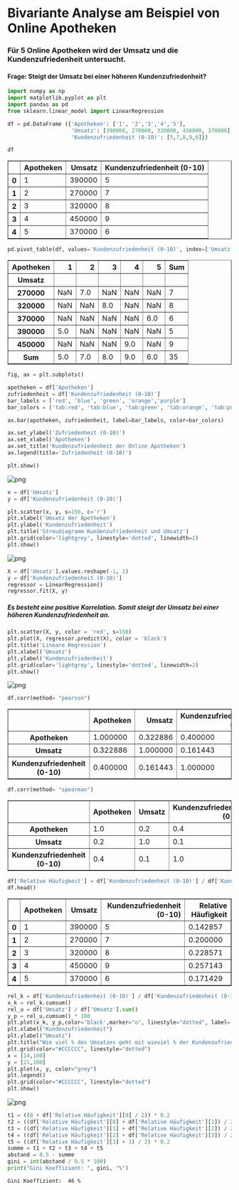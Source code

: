 # Bivariante Analyse am Beispiel von Online Apotheken
### Für 5 Online Apotheken wird der Umsatz und die Kundenzufriedenheit untersucht.
#### Frage: Steigt der Umsatz bei einer höheren Kundenzufriedenheit?


```python
import numpy as np
import matplotlib.pyplot as plt
import pandas as pd
from sklearn.linear_model import LinearRegression
```


```python
df = pd.DataFrame ({'Apotheken': ['1', '2','3','4','5'],
                    'Umsatz': [390000, 270000, 320000, 450000, 370000],
                    'Kundenzufriedenheit (0-10)': [5,7,8,9,6]})
```


```python
df
```




<div>
<table border="1" class="dataframe">
  <thead>
    <tr style="text-align: right;">
      <th></th>
      <th>Apotheken</th>
      <th>Umsatz</th>
      <th>Kundenzufriedenheit (0-10)</th>
    </tr>
  </thead>
  <tbody>
    <tr>
      <th>0</th>
      <td>1</td>
      <td>390000</td>
      <td>5</td>
    </tr>
    <tr>
      <th>1</th>
      <td>2</td>
      <td>270000</td>
      <td>7</td>
    </tr>
    <tr>
      <th>2</th>
      <td>3</td>
      <td>320000</td>
      <td>8</td>
    </tr>
    <tr>
      <th>3</th>
      <td>4</td>
      <td>450000</td>
      <td>9</td>
    </tr>
    <tr>
      <th>4</th>
      <td>5</td>
      <td>370000</td>
      <td>6</td>
    </tr>
  </tbody>
</table>
</div>




```python
pd.pivot_table(df, values='Kundenzufriedenheit (0-10)', index=['Umsatz'], columns=['Apotheken'], aggfunc='sum', margins=True, margins_name='Sum')
```




<div>

<table border="1" class="dataframe">
  <thead>
    <tr style="text-align: right;">
      <th>Apotheken</th>
      <th>1</th>
      <th>2</th>
      <th>3</th>
      <th>4</th>
      <th>5</th>
      <th>Sum</th>
    </tr>
    <tr>
      <th>Umsatz</th>
      <th></th>
      <th></th>
      <th></th>
      <th></th>
      <th></th>
      <th></th>
    </tr>
  </thead>
  <tbody>
    <tr>
      <th>270000</th>
      <td>NaN</td>
      <td>7.0</td>
      <td>NaN</td>
      <td>NaN</td>
      <td>NaN</td>
      <td>7</td>
    </tr>
    <tr>
      <th>320000</th>
      <td>NaN</td>
      <td>NaN</td>
      <td>8.0</td>
      <td>NaN</td>
      <td>NaN</td>
      <td>8</td>
    </tr>
    <tr>
      <th>370000</th>
      <td>NaN</td>
      <td>NaN</td>
      <td>NaN</td>
      <td>NaN</td>
      <td>6.0</td>
      <td>6</td>
    </tr>
    <tr>
      <th>390000</th>
      <td>5.0</td>
      <td>NaN</td>
      <td>NaN</td>
      <td>NaN</td>
      <td>NaN</td>
      <td>5</td>
    </tr>
    <tr>
      <th>450000</th>
      <td>NaN</td>
      <td>NaN</td>
      <td>NaN</td>
      <td>9.0</td>
      <td>NaN</td>
      <td>9</td>
    </tr>
    <tr>
      <th>Sum</th>
      <td>5.0</td>
      <td>7.0</td>
      <td>8.0</td>
      <td>9.0</td>
      <td>6.0</td>
      <td>35</td>
    </tr>
  </tbody>
</table>
</div>




```python
fig, ax = plt.subplots()

apotheken = df['Apotheken']
zufriedenheit = df['Kundenzufriedenheit (0-10)']
bar_labels = ['red', 'blue', 'green', 'orange','purple']
bar_colors = ['tab:red', 'tab:blue', 'tab:green', 'tab:orange', 'tab:purple']

ax.bar(apotheken, zufriedenheit, label=bar_labels, color=bar_colors)

ax.set_ylabel('Zufriedenheit (0-10)')
ax.set_xlabel('Apotheken')
ax.set_title('Kundenzufriedenheit der Online Apotheken')
ax.legend(title='Zufriedenheit (0-10)')

plt.show()
```


    
![png](Readme_files/Readme_5_0.png)
    



```python
x = df['Umsatz']
y = df['Kundenzufriedenheit (0-10)']

plt.scatter(x, y, s=150, c='r')
plt.xlabel('Umsatz der Apotheken')
plt.ylabel('Kundenzufriedenheit')
plt.title('Streudiagramm Kundenzufriedenheit und Umsatz')
plt.grid(color='lightgrey', linestyle='dotted', linewidth=2)
plt.show()
```


    
![png](Readme_files/Readme_6_0.png)
    



```python
X = df['Umsatz'].values.reshape(-1, 1)
y = df['Kundenzufriedenheit (0-10)']
regressor = LinearRegression()
regressor.fit(X, y)
```

##### Es besteht eine positive Korrelation. Somit steigt der Umsatz bei einer höheren Kundenzufriedenheit an.


```python
plt.scatter(X, y, color = 'red', s=150)
plt.plot(X, regressor.predict(X), color = 'black')
plt.title('Lineare Regression')
plt.xlabel('Umsatz')
plt.ylabel('Kundenzufriedenheit')
plt.grid(color='lightgrey', linestyle='dotted', linewidth=2)
plt.show()
```


    
![png](Readme_files/Readme_9_0.png)
    



```python
df.corr(method= "pearson")
```




<div>

<table border="1" class="dataframe">
  <thead>
    <tr style="text-align: right;">
      <th></th>
      <th>Apotheken</th>
      <th>Umsatz</th>
      <th>Kundenzufriedenheit (0-10)</th>
    </tr>
  </thead>
  <tbody>
    <tr>
      <th>Apotheken</th>
      <td>1.000000</td>
      <td>0.322886</td>
      <td>0.400000</td>
    </tr>
    <tr>
      <th>Umsatz</th>
      <td>0.322886</td>
      <td>1.000000</td>
      <td>0.161443</td>
    </tr>
    <tr>
      <th>Kundenzufriedenheit (0-10)</th>
      <td>0.400000</td>
      <td>0.161443</td>
      <td>1.000000</td>
    </tr>
  </tbody>
</table>
</div>




```python
df.corr(method= "spearman")
```




<div>

<table border="1" class="dataframe">
  <thead>
    <tr style="text-align: right;">
      <th></th>
      <th>Apotheken</th>
      <th>Umsatz</th>
      <th>Kundenzufriedenheit (0-10)</th>
    </tr>
  </thead>
  <tbody>
    <tr>
      <th>Apotheken</th>
      <td>1.0</td>
      <td>0.2</td>
      <td>0.4</td>
    </tr>
    <tr>
      <th>Umsatz</th>
      <td>0.2</td>
      <td>1.0</td>
      <td>0.1</td>
    </tr>
    <tr>
      <th>Kundenzufriedenheit (0-10)</th>
      <td>0.4</td>
      <td>0.1</td>
      <td>1.0</td>
    </tr>
  </tbody>
</table>
</div>




```python
df['Relative Häufigkeit'] = df['Kundenzufriedenheit (0-10)'] / df['Kundenzufriedenheit (0-10)'].sum()
df.head()
```




<div>

<table border="1" class="dataframe">
  <thead>
    <tr style="text-align: right;">
      <th></th>
      <th>Apotheken</th>
      <th>Umsatz</th>
      <th>Kundenzufriedenheit (0-10)</th>
      <th>Relative Häufigkeit</th>
    </tr>
  </thead>
  <tbody>
    <tr>
      <th>0</th>
      <td>1</td>
      <td>390000</td>
      <td>5</td>
      <td>0.142857</td>
    </tr>
    <tr>
      <th>1</th>
      <td>2</td>
      <td>270000</td>
      <td>7</td>
      <td>0.200000</td>
    </tr>
    <tr>
      <th>2</th>
      <td>3</td>
      <td>320000</td>
      <td>8</td>
      <td>0.228571</td>
    </tr>
    <tr>
      <th>3</th>
      <td>4</td>
      <td>450000</td>
      <td>9</td>
      <td>0.257143</td>
    </tr>
    <tr>
      <th>4</th>
      <td>5</td>
      <td>370000</td>
      <td>6</td>
      <td>0.171429</td>
    </tr>
  </tbody>
</table>
</div>




```python
rel_k = df['Kundenzufriedenheit (0-10)'] / df['Kundenzufriedenheit (0-10)'].sum() * 100
x_k = rel_k.cumsum()
rel_u = df['Umsatz'] / df['Umsatz'].sum()
y_p = rel_u.cumsum() * 100
plt.plot(x_k, y_p,color='black',marker="o", linestyle="dotted", label='Lorenzkurve')
plt.xlabel("Kundenzufriedenheit")
plt.ylabel("Umsatz")
plt.title("Wie viel % des Umsatzes geht mit wieviel % der Kundenzufriedenheit einher (Lorenzkurve)")
plt.grid(color="#CCCCCC", linestyle="dotted")
x = [14,100]
y = [21,100]
plt.plot(x, y, color="grey")
plt.legend()
plt.grid(color="#CCCCCC", linestyle="dotted")
plt.show()
```


    
![png](Readme_files/Readme_13_0.png)
    



```python
t1 = ((0 + df['Relative Häufigkeit'][0] / 2)) * 0.2
t2 = ((df['Relative Häufigkeit'][0] + df['Relative Häufigkeit'][1]) / 2) * 0.2
t3 = ((df['Relative Häufigkeit'][1] + df['Relative Häufigkeit'][2]) / 2) * 0.2
t4 = ((df['Relative Häufigkeit'][2] + df['Relative Häufigkeit'][3]) / 2) * 0.2
t5 = ((df['Relative Häufigkeit'][3] + 1) / 2) * 0.2
summe = t1 + t2 + t3 + t4 + t5
abstand = 0.5 - summe
gini = int(abstand / 0.5 * 100)
print("Gini Koeffizient: ", gini, "%")
```

    Gini Koeffizient:  46 %

